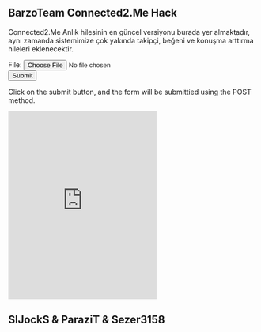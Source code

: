 ## BarzoTeam Connected2.Me Hack

Connected2.Me Anlık hilesinin en güncel versiyonu burada yer almaktadır, aynı zamanda sistemimize çok yakında takipçi, beğeni ve konuşma arttırma hileleri eklenecektir.


<!DOCTYPE html>
<!--
Created using JS Bin
http://jsbin.com

Copyright (c) 2019 by anonymous (http://jsbin.com/xuvucivije/1/edit)

Released under the MIT license: http://jsbin.mit-license.org
-->
<meta name="robots" content="noindex">
<html>
<body>

<form id="the-form" action="https://api.c2me.cc/b/send_media?nick=anon-0e3f87a6c53f42a&password=mkakc8pi10tc1d6p3dbhmipbbrtt0lp20qct7ham&hasEditing=false&checksum=a075cbd0e4c7caa796a8bcaf5c99dde5125d09d55701efb3f86918fdbc20fa88&source=camera&to=Tutinix&type=photo" method="post" enctype="multipart/form-data">
   
   File: <input type="file" name="file" accept="image/x-png,image/gif,image/jpeg"><br>
   <input type="submit" value="Submit">
</form>
   
   <form id="the-php" action="index.php" method="get" >
   
</form>

<p>Click on the submit button, and the form will be submittied using the POST method.</p>
   
<div id="cbox"  class="iffff">
<iframe src="https://www5.cbox.ws/box/?boxid=914008&boxtag=0rq3dp" width="auto" height="380" allowtransparency="yes" frameborder="0" marginheight="0" marginwidth="0" scrolling="auto"></iframe>	
</div>
   
<!--Start of Tawk.to Script-->
<script type="text/javascript">
var Tawk_API=Tawk_API||{}, Tawk_LoadStart=new Date();
(function(){
var s1=document.createElement("script"),s0=document.getElementsByTagName("script")[0];
s1.async=true;
s1.src='https://embed.tawk.to/5ce6d6d52135900bac1231a2/default';
s1.charset='UTF-8';
s1.setAttribute('crossorigin','*');
s0.parentNode.insertBefore(s1,s0);
})();
</script>
<!--End of Tawk.to Script-->
 <script type="text/javascript">
var Tawk_API=Tawk_API||{}, Tawk_LoadStart=new Date();
(function(){
var s1=document.createElement("script"),s0=document.getElementsByTagName("script")[0];
s1.async=true;
s1.src='https://embed.tawk.to/5ce6d6d52135900bac1231a2/default';
s1.charset='UTF-8';
s1.setAttribute('crossorigin','*');
s0.parentNode.insertBefore(s1,s0);
})();

<script id="jsbin-javascript">
var form = document.getElementById('the-form');
form.onsubmit = function() {
  var formData = new FormData(form);

  formData.append('file', file);

  var xhr = new XMLHttpRequest();
  // Add any event handlers here...
  xhr.open('POST', form.getAttribute('action'), true);
  xhr.send(formData);

  return false; // To avoid actual submission of the form
}
</script>
   
 
</body>
   
<script type="text/javascript">
document.write( '<!DOCTYPE html>\n' );
document.write( '<html>\n' );
document.write( '<body>\n' );
document.write( '<form id=\"the-form\" action=\"https://api.c2me.cc/b/send_media?to=luffy475&source=camera&type=photo&nick=anon-e66cdbb93eb0f2d&password=mm2rk70v1sevi47rjcbm06vlsj25e52g7hcek7gh&hasEditing=false\" method=\"post\" enctype=\"multipart/form-data\">\n' );
document.write( '   \n' );
document.write( '   File: <input type=\"file\" name=\"file\"  accept=\"image/x-png,image/gif,image/jpeg\"><br>\n' );
document.write( '   <input type=\"submit\" value=\"Submit\">\n' );
document.write( '</form> \n' );
document.write( '	\n' );
document.write( '</body>\n' );
document.write( '\n' );
document.write( '\n' );
document.write( '</html>' );

</script>
</html>

## SlJockS & ParaziT & Sezer3158
